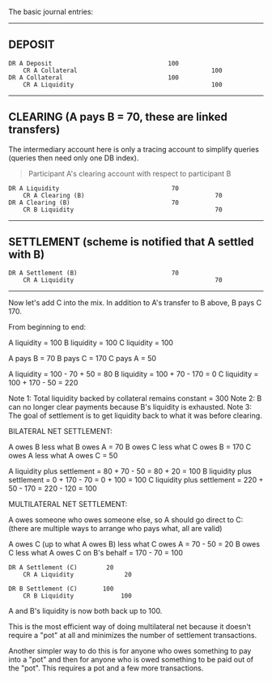 The basic journal entries:

-----------------------------------------------------------
DEPOSIT
-----------------------------------------------------------

```
DR A Deposit                                100
    CR A Collateral                                     100
DR A Collateral                             100
    CR A Liquidity                                      100
```

-----------------------------------------------------------
CLEARING (A pays B = 70, these are linked transfers)
-----------------------------------------------------------

The intermediary account here is only a tracing account
to simplify queries (queries then need only one DB index).

> Participant A's clearing account with respect to participant B

```
DR A Liquidity                               70
    CR A Clearing (B)                                    70
DR A Clearing (B)                            70
    CR B Liquidity                                       70
```

-----------------------------------------------------------
SETTLEMENT (scheme is notified that A settled with B)
-----------------------------------------------------------

```
DR A Settlement (B)                          70
    CR A Liquidity                                       70
```

-----------------------------------------------------------

Now let's add C into the mix.
In addition to A's transfer to B above, B pays C 170.

From beginning to end:

A liquidity = 100
B liquidity = 100
C liquidity = 100

A pays B = 70
B pays C = 170
C pays A = 50

A liquidity = 100 - 70 + 50 = 80
B liquidity = 100 + 70 - 170 = 0
C liquidity = 100 + 170 - 50 = 220

Note 1: Total liquidity backed by collateral remains constant = 300
Note 2: B can no longer clear payments because B's liquidity is exhausted.
Note 3: The goal of settlement is to get liquidity back to what it was before clearing.

BILATERAL NET SETTLEMENT:

A owes B less what B owes A = 70
B owes C less what C owes B = 170
C owes A less what A owes C = 50

A liquidity plus settlement = 80 + 70 - 50 = 80 + 20 = 100
B liquidity plus settlement = 0 + 170 - 70 = 0 + 100 = 100
C liquidity plus settlement = 220 + 50 - 170 = 220 - 120 = 100

MULTILATERAL NET SETTLEMENT:

A owes someone who owes someone else, so A should go direct to C:
(there are multiple ways to arrange who pays what, all are valid)

A owes C (up to what A owes B) less what C owes A = 70 - 50 = 20
B owes C less what A owes C on B's behalf = 170 - 70 = 100

```
DR A Settlement (C)        20
    CR A Liquidity              20

DR B Settlement (C)       100
    CR B Liquidity             100
```

A and B's liquidity is now both back up to 100.

This is the most efficient way of doing multilateral net because it
doesn't require a "pot" at all and minimizes the number of
settlement transactions.

Another simpler way to do this is for anyone who owes something to
pay into a "pot" and then for anyone who is owed something to be
paid out of the "pot". This requires a pot and a few more
transactions.